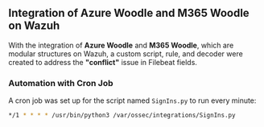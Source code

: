 ## Integration of Azure Woodle and M365 Woodle on Wazuh

With the integration of **Azure Woodle** and **M365 Woodle**, which are modular structures on Wazuh, a custom script, rule, and decoder were created to address the **"conflict"** issue in Filebeat fields.

### Automation with Cron Job

A cron job was set up for the script named `SignIns.py` to run every minute:

```bash
*/1 * * * * /usr/bin/python3 /var/ossec/integrations/SignIns.py
